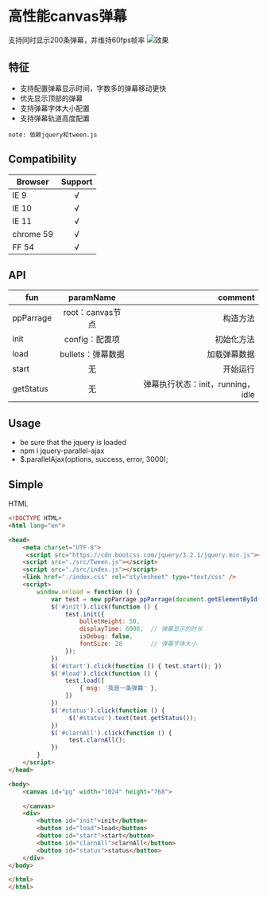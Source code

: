 # 高性能canvas弹幕

支持同时显示200条弹幕，并维持60fps帧率
![效果](图片链接 "http://i4.eiimg.com/1949/ce509c38502be29c.png")

## 特征
- 支持配置弹幕显示时间，字数多的弹幕移动更快
- 优先显示顶部的弹幕
- 支持弹幕字体大小配置
- 支持弹幕轨道高度配置

`note: 依赖jquery和tween.js`

##  Compatibility
| Browser       | Support          |
| ------------- |:----------------:|
| IE 9          | √                |
| IE 10         | √                |
| IE 11         | √                |
| chrome 59     | √                |
| FF 54         | √                |

## API
| fun           | paramName          | comment  |
| ------------- |:-------------:| -----:|
| ppParrage     | root：canvas节点          | 构造方法|
| init          | config：配置项            | 初始化方法   |
| load          | bullets：弹幕数据         | 加载弹幕数据  |
| start         | 无                       | 开始运行     |
| getStatus     | 无                       | 弹幕执行状态：init，running，idle  |


## Usage

- be sure that the jquery is loaded
- npm i jquery-parallel-ajax
- $.parallelAjax(options, success, error, 3000);

## Simple
HTML
```html
<!DOCTYPE HTML>
<html lang="en">

<head>
    <meta charset="UTF-8">
     <script src="https://cdn.bootcss.com/jquery/3.2.1/jquery.min.js"></script>
    <script src="./src/Tween.js"></script> 
    <script src="./src/index.js"></script>
    <link href="./index.css" rel="stylesheet" type="text/css" />
    <script>
        window.onload = function () {
            var test = new ppParrage.ppParrage(document.getElementById('pg'));
            $('#init').click(function () {
                test.init({
                    bulletHeight: 50,
                    displayTime: 6000,  // 弹幕显示的时长
                    isDebug: false,
                    fontSize: 28        // 弹幕字体大小
                }); 
            })
            $('#start').click(function () { test.start(); })
            $('#load').click(function () {
                test.load([
                    { msg: '我是一条弹幕' },
                ])
            })
            $('#status').click(function () {
                 $('#status').text(test.getStatus());
            })
            $('#clarnAll').click(function () {
                 test.clarnAll();
            })
        }
    </script>
</head>

<body>
    <canvas id="pg" width="1024" height="768">

    </canvas>
    <div>
        <button id="init">init</button> 
        <button id="load">load</button>
        <button id="start">start</button>
        <button id="clarnAll">clarnAll</button>
        <button id="status">status</button>
    </div>
</body>

</html>
</html>
```